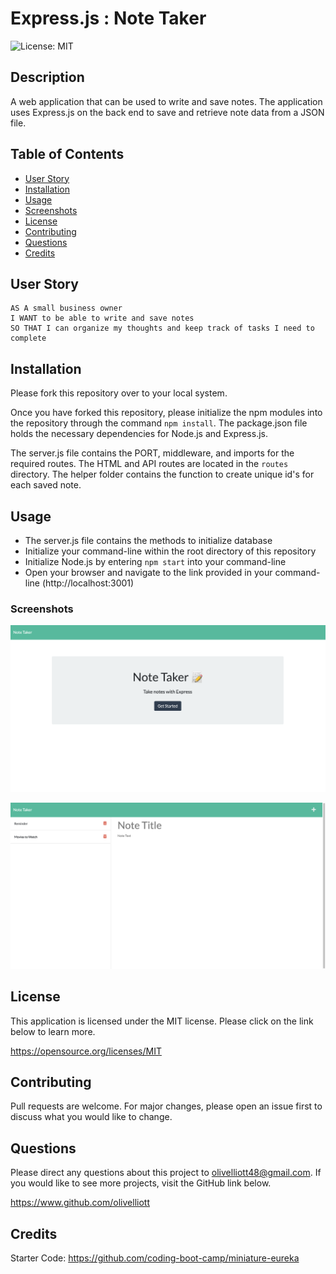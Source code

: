 # Express.js : Note Taker
![License: MIT](https://img.shields.io/badge/License-MIT-yellow.svg)

## Description
A web application that can be used to write and save notes. The application uses Express.js on the back end to save and retrieve note data from a JSON file.

## Table of Contents
- [User Story](#user-story)
- [Installation](#installation)
- [Usage](#usage)
- [Screenshots](#screenshots)
- [License](#license)
- [Contributing](#contributing)
- [Questions](#questions)
- [Credits](#credits)

## User Story

```
AS A small business owner
I WANT to be able to write and save notes
SO THAT I can organize my thoughts and keep track of tasks I need to complete
```
## Installation

Please fork this repository over to your local system. 

Once you have forked this repository, please initialize the npm modules into the repository through the command `npm install`. The package.json file holds the necessary dependencies for Node.js and Express.js.

The server.js file contains the PORT, middleware, and imports for the required routes. The HTML and API routes are located in the `routes` directory. The helper folder contains the function to create unique id's for each saved note.

## Usage

- The server.js file contains the methods to initialize database
- Initialize your command-line within the root directory of this repository
- Initialize Node.js by entering `npm start` into your command-line
- Open your browser and navigate to the link provided in your command-line (http://localhost:3001)

### Screenshots

![Index](./assets/images/index-screenshot.png)

![Note Page](./assets/images/notes-screenshot.png)

## License
This application is licensed under the MIT license. Please click on the link below to learn more.

https://opensource.org/licenses/MIT

## Contributing

Pull requests are welcome. For major changes, please open an issue first to discuss what you would like to change.

## Questions

Please direct any questions about this project to olivelliott48@gmail.com. If you would like to see more projects, visit the GitHub link below.

https://www.github.com/olivelliott


## Credits

Starter Code: https://github.com/coding-boot-camp/miniature-eureka